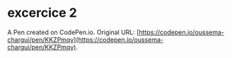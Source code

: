 # excercice 2

A Pen created on CodePen.io. Original URL: [https://codepen.io/oussema-chargui/pen/KKZPmqy](https://codepen.io/oussema-chargui/pen/KKZPmqy).


